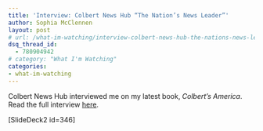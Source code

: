 ```yaml
---
title: 'Interview: Colbert News Hub “The Nation’s News Leader”'
author: Sophia McClennen
layout: post
# url: /what-im-watching/interview-colbert-news-hub-the-nations-news-leader/
dsq_thread_id:
  - 780904942
# category: "What I'm Watching"
categories: 
- what-im-watching 
---
```

Colbert News Hub interviewed me on my latest book, *Colbert’s America*. Read the full interview [here][1].

[SlideDeck2 id=346]

 [1]: http://www.colbertnewshub.com/2012/06/01/exclusive-interview-sophia-mcclennen-author-colberts-america-satire-democracy/ "Colbert News Hub interview"
